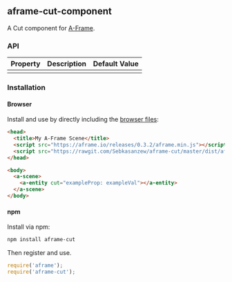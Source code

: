 ## aframe-cut-component

A Cut component for [A-Frame](https://aframe.io).

### API

| Property | Description | Default Value |
| -------- | ----------- | ------------- |
|          |             |               |

### Installation

#### Browser

Install and use by directly including the [browser files](dist):

```html
<head>
  <title>My A-Frame Scene</title>
  <script src="https://aframe.io/releases/0.3.2/aframe.min.js"></script>
  <script src="https://rawgit.com/Sebkasanzew/aframe-cut/master/dist/aframe-cut.min.js"></script>
</head>

<body>
  <a-scene>
    <a-entity cut="exampleProp: exampleVal"></a-entity>
  </a-scene>
</body>
```

#### npm

Install via npm:

```bash
npm install aframe-cut
```

Then register and use.

```js
require('aframe');
require('aframe-cut');
```
